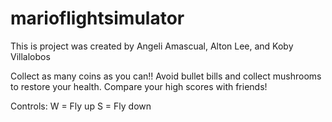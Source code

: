 # marioflightsimulator

This is project was created by Angeli Amascual, Alton Lee, and Koby Villalobos


Collect as many coins as you can!!
Avoid bullet bills and collect mushrooms to restore your health.
Compare your high scores with friends!

Controls:
W = Fly up
S = Fly down
